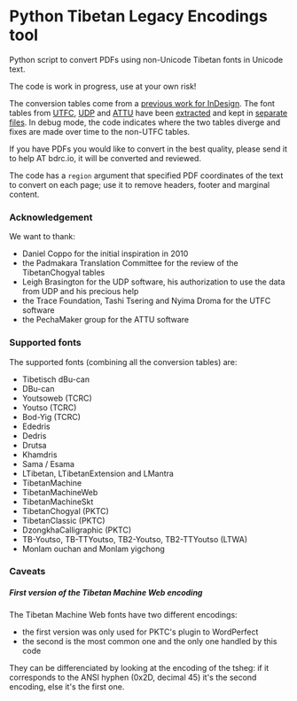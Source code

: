 # Python Tibetan Legacy Encodings tool

Python script to convert PDFs using non-Unicode Tibetan fonts in Unicode text.

The code is work in progress, use at your own risk!

The conversion tables come from a [previous work for InDesign](https://github.com/eroux/tibetan-unicode-scripts/). The font tables from [UTFC](https://github.com/tracefoundation/UTFC/), [UDP](http://udp.leighb.com/index.html) and [ATTU](http://www.pechamaker.com/attu/) have been [extracted](font-tables-import/) and kept in [separate files](font-tables/). In debug mode, the code indicates where the two tables diverge and fixes are made over time to the non-UTFC tables.

If you have PDFs you would like to convert in the best quality, please send it to help AT bdrc.io, it will be converted and reviewed.

The code has a `region` argument that specified PDF coordinates of the text to convert on each page; use it to remove headers, footer and marginal content.

### Acknowledgement

We want to thank:
- Daniel Coppo for the initial inspiration in 2010
- the Padmakara Translation Committee for the review of the TibetanChogyal tables
- Leigh Brasington for the UDP software, his authorization to use the data from UDP and his precious help
- the Trace Foundation, Tashi Tsering and Nyima Droma for the UTFC software
- the PechaMaker group for the ATTU software

### Supported fonts

The supported fonts (combining all the conversion tables) are:

- Tibetisch dBu-can
- DBu-can
- Youtsoweb (TCRC)
- Youtso (TCRC)
- Bod-Yig (TCRC)
- Ededris
- Dedris
- Drutsa
- Khamdris
- Sama / Esama
- LTibetan, LTibetanExtension and LMantra
- TibetanMachine
- TibetanMachineWeb
- TibetanMachineSkt
- TibetanChogyal (PKTC)
- TibetanClassic (PKTC)
- DzongkhaCalligraphic (PKTC)
- TB-Youtso, TB-TTYoutso, TB2-Youtso, TB2-TTYoutso (LTWA)
- Monlam ouchan and Monlam yigchong

### Caveats

##### First version of the Tibetan Machine Web encoding

The Tibetan Machine Web fonts have two different encodings:
- the first version was only used for PKTC's plugin to WordPerfect
- the second is the most common one and the only one handled by this code

They can be differenciated by looking at the encoding of the tsheg: if it corresponds to the ANSI hyphen (0x2D, decimal 45) it's the second encoding, else it's the first one.